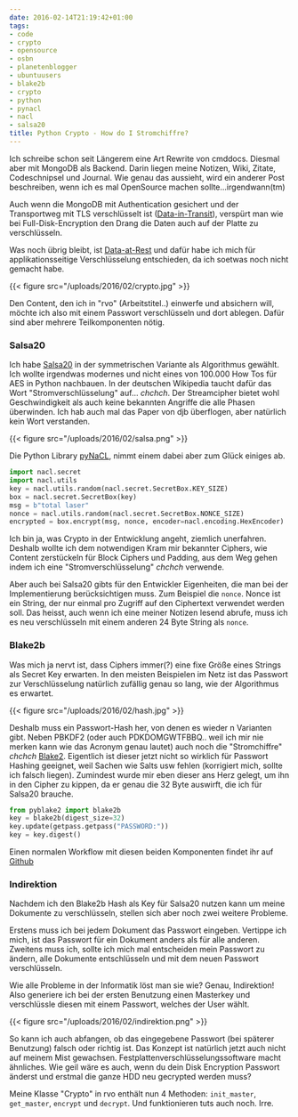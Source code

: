 ```yaml
---
date: 2016-02-14T21:19:42+01:00
tags:
- code
- crypto
- opensource
- osbn
- planetenblogger
- ubuntuusers
- blake2b
- crypto
- python
- pynacl
- nacl
- salsa20
title: Python Crypto - How do I Stromchiffre?
---
```


Ich schreibe schon seit Längerem eine Art Rewrite von cmddocs. Diesmal aber
mit MongoDB als Backend. Darin liegen meine Notizen, Wiki, Zitate,
Codeschnipsel und Journal. Wie genau das aussieht, wird ein anderer Post
beschreiben, wenn ich es mal OpenSource machen sollte...irgendwann(tm)

Auch wenn die MongoDB mit Authentication gesichert und der Transportweg mit
TLS verschlüsselt ist
([Data-in-Transit](https://en.wikipedia.org/wiki/Data_in_transit)),
verspürt man wie bei Full-Disk-Encryption den Drang die Daten auch auf der
Platte zu verschlüsseln.

Was noch übrig bleibt, ist
[Data-at-Rest](https://en.wikipedia.org/wiki/Data_at_rest) und dafür habe
ich mich für applikationsseitige Verschlüsselung entschieden, da ich
soetwas noch nicht gemacht habe.

{{< figure src="/uploads/2016/02/crypto.jpg" >}}

Den Content, den ich in "rvo" (Arbeitstitel..) einwerfe und absichern will,
möchte ich also mit einem Passwort verschlüsseln und dort ablegen. Dafür
sind aber mehrere Teilkomponenten nötig.

### Salsa20

Ich habe [Salsa20](https://de.wikipedia.org/wiki/Salsa20) in der
symmetrischen Variante als Algorithmus gewählt. Ich wollte irgendwas
modernes und nicht eines von 100.000 How Tos für AES in Python nachbauen.
In der deutschen Wikipedia taucht dafür das Wort "Stromverschlüsselung"
auf... *chchch*. Der Streamcipher bietet wohl Geschwindigkeit als auch
keine bekannten Angriffe die alle Phasen überwinden. Ich hab auch mal das
Paper von djb überflogen, aber natürlich kein Wort verstanden.

{{< figure src="/uploads/2016/02/salsa.png" >}}

Die Python Library [pyNaCL](http://pynacl.readthedocs.org/en/latest/),
nimmt einem dabei aber zum Glück einiges ab.

```python
import nacl.secret
import nacl.utils
key = nacl.utils.random(nacl.secret.SecretBox.KEY_SIZE)
box = nacl.secret.SecretBox(key)
msg = b"total laser"
nonce = nacl.utils.random(nacl.secret.SecretBox.NONCE_SIZE)
encrypted = box.encrypt(msg, nonce, encoder=nacl.encoding.HexEncoder)
```

Ich bin ja, was Crypto in der Entwicklung angeht, ziemlich unerfahren.
Deshalb wollte ich dem notwendigen Kram mir bekannter Ciphers, wie Content
zerstückeln für Block Ciphers und Padding, aus dem Weg gehen indem ich
eine "Stromverschlüsselung" *chchch* verwende.

Aber auch bei Salsa20 gibts für den Entwickler Eigenheiten, die man bei
der Implementierung berücksichtigen muss. Zum Beispiel die `nonce`. Nonce
ist ein String, der nur einmal pro Zugriff auf den Ciphertext verwendet
werden soll. Das heisst, auch wenn ich eine meiner Notizen lesend abrufe,
muss ich es neu verschlüsseln mit einem anderen 24 Byte String als `nonce`.


### Blake2b

Was mich ja nervt ist, dass Ciphers immer(?) eine fixe Größe eines Strings
als Secret Key erwarten. In den meisten Beispielen im Netz ist das Passwort
zur Verschlüsselung natürlich zufällig genau so lang, wie der
Algorithmus es erwartet.

{{< figure src="/uploads/2016/02/hash.jpg" >}}

Deshalb muss ein Passwort-Hash her, von denen es wieder n Varianten gibt.
Neben PBKDF2 (oder auch PDKDOMGWTFBBQ.. weil ich mir nie merken kann wie das
Acronym genau lautet) auch noch die "Stromchiffre" *chchch*
[Blake2](https://blake2.net). Eigentlich
ist dieser jetzt nicht so wirklich für Passwort Hashing geeignet, weil
Sachen wie Salts usw fehlen (korrigiert mich, sollte ich falsch liegen).
Zumindest wurde mir eben dieser ans Herz gelegt, um ihn in den Cipher
zu kippen, da er genau die 32 Byte auswirft, die ich für Salsa20 brauche.

```python
from pyblake2 import blake2b
key = blake2b(digest_size=32)
key.update(getpass.getpass("PASSWORD:"))
key = key.digest()
```

Einen normalen Workflow mit diesen beiden Komponenten findet ihr auf
[Github](https://gist.github.com/noqqe/cd9f8dc6477c7929f8b3)

### Indirektion

Nachdem ich den Blake2b Hash als Key für Salsa20 nutzen kann um meine
Dokumente zu verschlüsseln, stellen sich aber noch zwei weitere Probleme.

Erstens muss ich bei jedem Dokument das Passwort eingeben. Vertippe ich
mich, ist das Passwort für ein Dokument anders als für alle anderen.
Zweitens muss ich, sollte ich mich mal entscheiden mein Passwort zu ändern,
alle Dokumente entschlüsseln und mit dem neuen Passwort verschlüsseln.

Wie alle Probleme in der Informatik löst man sie wie? Genau, Indirektion!
Also generiere ich bei der ersten Benutzung einen Masterkey und
verschlüssle diesen mit einem Passwort, welches der User wählt.

{{< figure src="/uploads/2016/02/indirektion.png" >}}

So kann ich auch abfangen, ob das eingegebene Passwort (bei späterer
Benutzung) falsch oder richtig ist. Das Konzept ist natürlich jetzt auch
nicht auf meinem Mist gewachsen. Festplattenverschlüsselungssoftware macht
ähnliches. Wie geil wäre es auch, wenn du dein Disk Encryption Passwort
änderst und erstmal die ganze HDD neu gecrypted werden muss?

Meine Klasse "Crypto" in rvo enthält nun 4 Methoden: `init_master`,
`get_master`, `encrypt` und `decrypt`. Und funktionieren tuts auch noch.
Irre.
